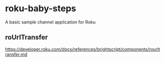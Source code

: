 # roku-baby-steps

A basic sample channel application for Roku

## roUrlTransfer

<https://developer.roku.com/docs/references/brightscript/components/rourltransfer.md>

